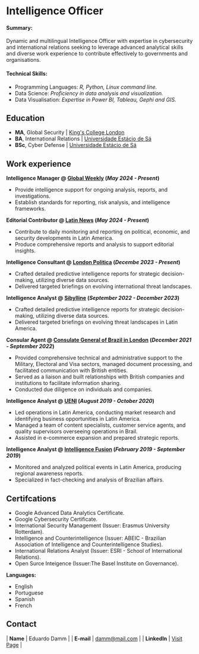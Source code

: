 # Intelligence Officer

#### Summary: 
Dynamic and multilingual Intelligence Officer with expertise in cybersecurity and international relations seeking to leverage advanced analytical skills and diverse work experience to contribute effectively to governments and organisations. 


#### Technical Skills:

- Programming Languages: _R, Python, Linux command line._
- Data Science: _Proficiency in data analysis and visualization._
- Data Visualisation: _Expertise in Power BI, Tableau, Gephi and GIS._

  
## Education
- **MA**, Global Security | <a href="https://www.kcl.ac.uk/" target="_blank">King's College London</a>	  		
- **BA**, International Relations | <a href="https://estacio.br/" target="_blank">Universidade Estácio de Sá</a>			        		
- **BSc**, Cyber Defense | <a href="https://estacio.br/" target="_blank">Universidade Estácio de Sá</a>

## Work experience 
**Intelligence Manager @ <a href="https://global-weekly.com" target="_blank">Global Weekly</a> (_May 2024 - Present_)**
- Provide intelligence support for ongoing analysis, reports, and investigations.
- Establish standards for reporting, risk analysis, and intelligence frameworks.

**Editorial Contributor @ <a href="https://www.latinnews.com/" target="_blank">Latin News</a> (_May 2024 - Present_)**
- Contribute to daily monitoring and reporting on political, economic, and security developments in Latin America.
- Produce comprehensive reports and analysis to support editorial insights. 

**Intelligence Consultant @ <a href="https://londonpolitica.com" target="_blank">London Politica</a> (_Decembe 2023 - Present_)**
- Crafted detailed predictive intelligence reports for strategic decision-making, utilizing diverse data sources.
- Delivered targeted briefings on evolving international threat landscapes. 
 
**Intelligence Analyst @ <a href="https://www.sibylline.co.uk" target="_blank">Sibylline</a> (_September 2022 - December 2023_)**
- Crafted detailed predictive intelligence reports for strategic decision-making, utilizing diverse data sources.
- Delivered targeted briefings on evolving threat landscapes in Latin America.

**Consular Agent @ <a href="https://www.gov.br/mre/pt-br/consulado-londres/consulate-general" target="_blank">Consulate General of Brazil in London</a> (_December 2021 - September 2022_)**
- Provided comprehensive technical and administrative support to the Military, Electoral and Visa sectors, managed document processing, and facilitated communication with British entities.
- Served as a liaison and built relationships with British companies and institutions to facilitate information sharing.
- Conducted due diligence on individuals and companies.
 
**Intelligence Analyst @ <a href="https://www.ueni.com" target="_blank">UENI</a> (_August 2019 - October 2020_)**
- Led operations in Latin America, conducting market research and identifying business opportunities in Latin America.
- Managed a team of content specialists, customer service agents, and quality supervisors overseeing operations in Brail.
- Assisted in e-commerce expansion and prepared strategic reports.

**Intelligence Analyst @ <a href="https://www.intelligencefusion.co.uk" target="_blank">Intelligence Fusion</a> (_February 2019 - September 2019_)**
- Monitored and analyzed political events in Latin America, producing regional awareness reports.
- Specialized in fact-checking and analysis of Brazilian affairs.


## Certifcations
- Google Advanced Data Analytics Certificate.
- Google Cybersecurity Certificate.
- International Security Management (Issuer: Erasmus University Rotterdam).
- Intelligence and Counterintelligence (Issuer: ABEIC - Brazilian Association of Intelligence and Counterintelligence Studies).
- International Relations Analyst (Issuer: ESRI - School of International Relations).
- Open Surce Inteigence (Issuer:The Basel Institute on Governance).

**Languages:**
  
- English
- Portuguese
- Spanish
- French 

## Contact

| **Name**   | Eduardo Damm | 
| **E-mail**   | <a href="mailto:damm@mail.com">damm@mail.com</a> | 
| **LinkedIn**   | <a href="https://www.linkedin.com/in/eduardodamm/" target="_blank">Visit Page</a> | 
